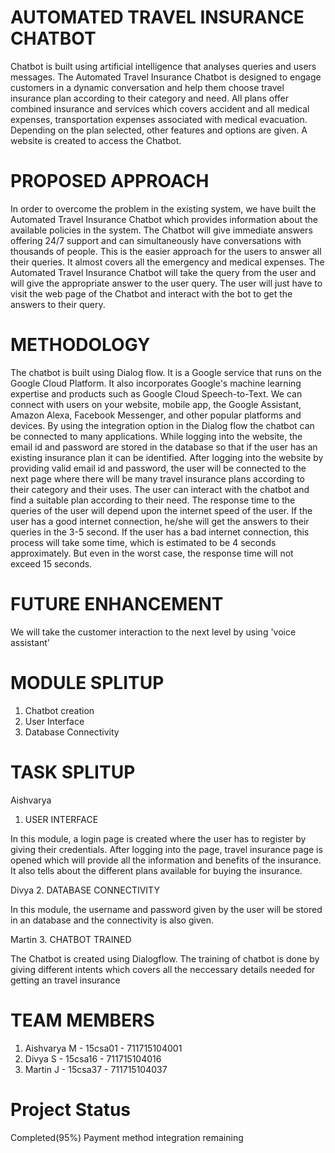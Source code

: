 # AUTOMATED TRAVEL INSURANCE CHATBOT

Chatbot is built using artificial intelligence that analyses queries and users messages. The Automated Travel Insurance Chatbot is designed to engage customers in a dynamic conversation and help them choose travel insurance plan according to their category and need. All plans offer combined insurance and services which covers accident and all medical expenses, transportation expenses associated with medical evacuation. Depending on the plan selected, other features and options are given. A website is created to access the Chatbot. 

# PROPOSED APPROACH

In order to overcome the problem in the existing system, we have built the Automated Travel Insurance Chatbot which provides information about the available policies in the system. The Chatbot will give immediate answers offering 24/7 support and can simultaneously have conversations with thousands of people. This is the easier approach for the users to answer all their queries. It almost covers all the emergency and medical expenses. The Automated Travel Insurance Chatbot will take the query from the user and will give the appropriate answer to the user query. The user will just have to visit the web page of the Chatbot and interact with the bot to get the answers to their query.

# METHODOLOGY

The chatbot is built using Dialog flow. It is a Google service that runs on the Google Cloud Platform. It also incorporates Google's machine learning expertise and products such as Google Cloud Speech-to-Text. 
We can connect with users on your website, mobile app, the Google Assistant, Amazon Alexa, Facebook Messenger, and other popular platforms and devices. 
By using the integration option in the Dialog flow the chatbot can be connected to many applications. 
While logging into the website, the email id and password are stored in the database so that if the user has an existing insurance plan it can be identified.
After logging into the website by providing valid email id and password, the user will be connected to the next page where there will be many travel insurance plans according to their category and their uses. 
The user can interact with the chatbot and find a suitable plan according to their need. The response time to the queries of the user will depend upon the internet speed of the user. 
If the user has a good internet connection, he/she will get the answers to their queries in the 3-5 second. If the user has a bad internet connection, this process will take some time, which is estimated to be 4 seconds approximately. 
But even in the worst case, the response time will not exceed 15 seconds.

# FUTURE ENHANCEMENT

We will take the customer interaction to the next level by using 'voice assistant'


# MODULE SPLITUP

1. Chatbot creation
2. User Interface
3. Database Connectivity

# TASK SPLITUP

Aishvarya
1. USER INTERFACE

In this module, a login page is created where the user has to register by giving their credentials. After logging into the page, travel insurance page is opened which will provide all the information and benefits of the insurance. It also tells about the different plans available for buying the insurance.

Divya
2. DATABASE CONNECTIVITY

In this module, the username and password given by the user will be stored in an database and the connectivity is also given.

Martin
3. CHATBOT TRAINED

The Chatbot is created using Dialogflow. The training of chatbot is done by giving different intents which covers all the neccessary details needed for getting an travel insurance

# TEAM MEMBERS

1. Aishvarya M - 15csa01 - 711715104001
2. Divya S - 15csa16 - 711715104016
3. Martin J - 15csa37 - 711715104037

# Project Status

Completed(95%)
Payment method integration remaining
